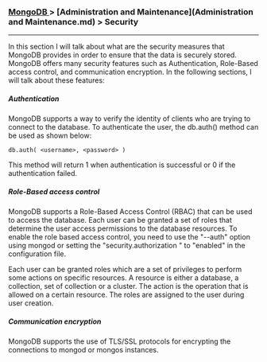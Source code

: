 

### [MongoDB ](../MongoDB.md) > [Administration and Maintenance](Administration and Maintenance.md) > Security
___

In this section I will talk about what are the security measures that MongoDB provides in order to ensure that the data is securely stored. MongoDB offers many security features such as Authentication, Role-Based access control, and communication encryption. In the following sections, I will talk about these features:


##### Authentication


MongoDB supports a way to verify the identity of clients who are trying to connect to the database. To authenticate the user, the db.auth() method can be used as shown below:

````
db.auth( <username>, <password> )
````

This method will return 1 when authentication is successful or 0 if the authentication failed.


##### Role-Based access control

MongoDB supports a Role-Based Access Control (RBAC) that can be used to access the database. Each user can be granted a set of roles that determine the user access permissions to the database resources. To enable the role based access control, you need to use the "--auth" option using mongod or setting the "security.authorization " to "enabled" in the configuration file. 

Each user can be granted roles which are a set of privileges to perform some actions on specific resources. A resource is either a database, a collection, set of collection or a cluster. The action is the operation that is allowed on a certain resource. The roles are assigned to the user during user creation.


##### Communication encryption

MongoDB supports the use of TLS/SSL protocols for encrypting the connections to mongod or mongos instances. 


